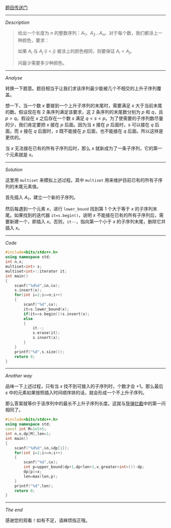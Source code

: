 [题目传送门](https://www.luogu.com.cn/problem/AT4825)

---

$Description$

> 给出一个长度为 $n$ 的整数序列：$A_1$，$A_2\ldots A_n$。对于每个数，我们都涂上一种颜色，要求：
>
> 如果 $A_i$ 与 $A_j$ $(i<j)$ 被涂上的颜色相同，则要保证 $A_i<A_j$。
>
> 问最少需要多少种颜色。

---

$Analyse$

转换一下题意。题目相当于让我们求该序列最少能被几个不相交的上升子序列覆盖。

想一下，当一个数 $x$ 要接到一个上升子序列的末尾时，需要满足 $x$ 大于当前末尾的数。假设现在有 $2$ 条序列满足该要求，这 $2$ 条序列的末尾数分别为 $p$ 和 $q$，且 $p>q$。假设在 $x$ 之后存在一个数 $s$ 满足 $q<s<p$。为了使需要的子序列数尽量的少，我们肯定要把 $x$ 接在 $p$ 后面。因为当 $x$ 接在 $p$ 后面时，$s$ 可以接在 $q$ 后面。而 $x$ 接在 $q$ 后面时，$s$ 既不能接在 $p$ 后面，也不能接在 $q$ 后面。所以这样是更优的。

当 $x$ 无法接在已有的所有子序列后时，那么 $x$ 就新成为了一条子序列，它的第一个元素就是 $x$。

---

$Solution$

这里用 `multiset` 来模拟上述过程。其中 `multiset` 用来维护目前已有的所有子序列的末尾元素值。

首先插入 $A_1$，建立一个新的子序列。

然后每遇到一个元素 $x$，进行 `lower_bound` 找到第 $1$ 个大于等于 $x$ 的子序列末尾。如果找到的迭代器 `it=s.begin()`，说明 $x$ 不能接在已有的所有子序列后，需要新建一个，即插入 $x$。否则，`it--`，指向第一个小于 $x$ 的子序列末尾，删除它并插入 $x$。

---

$Code$

```cpp
#include<bits/stdc++.h>
using namespace std;
int n,x;
multiset<int> s;
multiset<int>::iterator it;
int main()
{
    scanf("%d%d",&n,&x);
    s.insert(x);
    for(int i=2;i<=n;i++)
    {
    	scanf("%d",&x);
    	it=s.lower_bound(x);
    	if(it==s.begin())s.insert(x);
    	else
    	{
    		it--;
    		s.erase(it);
    		s.insert(x);
		}
	}
	printf("%d",s.size());
    return 0;
}
```

---

$Another$ $way$

品味一下上述过程，只有当 $x$ 找不到可接入的子序列时，个数才会 $+1$。那么最后 $s$ 中的元素如果按照插入时间顺序排的话，就会形成一个不上升子序列。

那么答案就等价于该序列中的最长不上升子序列长度。这就与[导弹拦截](https://www.luogu.com.cn/problem/P1020)中的第一问相同了。

```cpp
#include<bits/stdc++.h>
using namespace std;
const int M=1e5+5;
int n,x,dp[M],len=1;
int main()
{
	scanf("%d%d",&n,&dp[1]);
    for(int i=2;i<=n;i++)
    {
    	scanf("%d",&x);
        int p=upper_bound(dp+1,dp+len+1,x,greater<int>())-dp;
        dp[p]=x;
        len=max(len,p);
    }
    printf("%d",len);
	return 0;
}
```

---

$The$ $end$

感谢您的观看！如有不足，请麻烦指正哦。